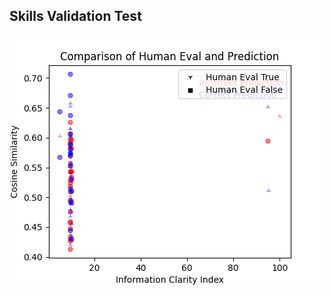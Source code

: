 
## Skills Validation Test

![Confusion_result_png-14-03-2024-Benchmark-0](14-03-2024-Benchmark-0/confusion_results.png)
